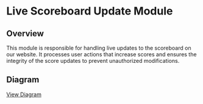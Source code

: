 # Live Scoreboard Update Module

## Overview

This module is responsible for handling live updates to the scoreboard on our website. It processes user actions that increase scores and ensures the integrity of the score updates to prevent unauthorized modifications.

## Diagram

[View Diagram](./Diagram.drawio.svg)
